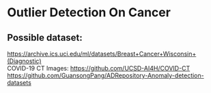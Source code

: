 # Outlier Detection On Cancer
## Possible dataset:
https://archive.ics.uci.edu/ml/datasets/Breast+Cancer+Wisconsin+(Diagnostic)  
COVID-19 CT Images: https://github.com/UCSD-AI4H/COVID-CT  
https://github.com/GuansongPang/ADRepository-Anomaly-detection-datasets  
